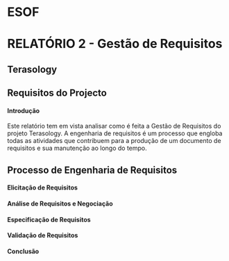 # ESOF
# RELATÓRIO 2 - Gestão de Requisitos
## Terasology

## Requisitos do Projecto

#### Introdução
Este relatório tem em vista analisar como é feita a Gestão de Requisitos do projeto Terasology.
A engenharia de requisitos é um processo que engloba todas as atividades que contribuem para a produção de
um documento de requisitos e sua manutenção ao longo do tempo.



## Processo de Engenharia de Requisitos

#### Elicitação de Requisitos

#### Análise de Requisitos e Negociação

#### Especificação de Requisitos

#### Validação de Requisitos

#### Conclusão
